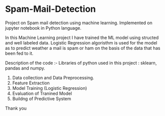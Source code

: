 # Spam-Mail-Detection
Project on Spam mail detection using machine learning. Implemented on jupyter notebook in Python language.

In this Machine Learning project I have trained the ML model using structed and well labeled data. Logistic Regression algoristhm is used for the model as to predict weather a mail is spam or ham on the basis of the data that has been fed to it.

Description of the code :-
Libraries of python used in this project : sklearn, pandas and numpy.
1. Data collection and Data Preprocessing.
2. Feature Extraction
3. Model Training (Logistic Regression)
4. Evaluation of Tranined Model
5. Buildng of Predictive System

Thank you
